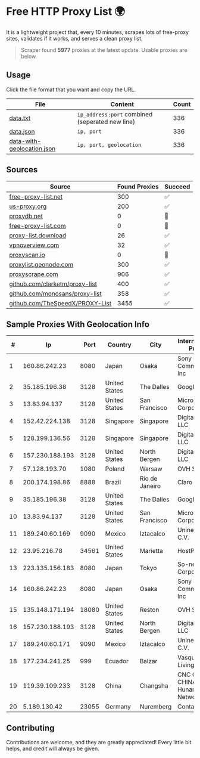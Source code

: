 
# Free HTTP Proxy List 🌍

It is a lightweight project that, every 10 minutes, scrapes lots of free-proxy sites, validates if it works, and serves a clean proxy list.


> Scraper found **5977** proxies at the latest update. Usable proxies are below.

## Usage

Click the file format that you want and copy the URL.


|File|Content|Count|
|----|-------|-----|
|[data.txt](https://raw.githubusercontent.com/themiralay/Proxy-List-World/master/data.txt)|`ip_address:port` combined (seperated new line)|336|
|[data.json](https://raw.githubusercontent.com/themiralay/Proxy-List-World/master/data.json)|`ip, port`|336|
|[data-with-geolocation.json](https://raw.githubusercontent.com/themiralay/Proxy-List-World/master/data-with-geolocation.json)|`ip, port, geolocation`|336|

## Sources

|Source|Found Proxies|Succeed|
|------|-------------|-------|
|[free-proxy-list.net](https://free-proxy-list.net)|300|✅|
|[us-proxy.org](https://www.us-proxy.org)|200|✅|
|[proxydb.net](http://proxydb.net)|0|🚫|
|[free-proxy-list.com](https://free-proxy-list.com/?page=&port=&type%5B%5D=http&type%5B%5D=https&up_time=0&search=Search)|0|🚫|
|[proxy-list.download](https://www.proxy-list.download/HTTP)|26|✅|
|[vpnoverview.com](https://vpnoverview.com/privacy/anonymous-browsing/free-proxy-servers)|32|✅|
|[proxyscan.io](https://www.proxyscan.io)|0|🚫|
|[proxylist.geonode.com](https://proxylist.geonode.com/api/proxy-list?limit=300&page=1&sort_by=lastChecked&sort_type=desc&protocols=http,https)|300|✅|
|[proxyscrape.com](https://api.proxyscrape.com/v2/?request=displayproxies&protocol=http&timeout=10000&country=all&ssl=all&anonymity=all)|906|✅|
|[github.com/clarketm/proxy-list](https://raw.githubusercontent.com/clarketm/proxy-list/master/proxy-list-raw.txt)|400|✅|
|[github.com/monosans/proxy-list](https://raw.githubusercontent.com/monosans/proxy-list/main/proxies/http.txt)|358|✅|
|[github.com/TheSpeedX/PROXY-List](https://raw.githubusercontent.com/TheSpeedX/PROXY-List/master/http.txt)|3455|✅|


## Sample Proxies With Geolocation Info

|#|Ip|Port|Country|City|Internet Service Provider|
|-|--|----|-------|----|-------------------------|
|1|160.86.242.23|8080|Japan|Osaka|Sony Network Communications Inc|
|2|35.185.196.38|3128|United States|The Dalles|Google LLC|
|3|13.83.94.137|3128|United States|San Francisco|Microsoft Corporation|
|4|152.42.224.138|3128|Singapore|Singapore|DigitalOcean, LLC|
|5|128.199.136.56|3128|Singapore|Singapore|DigitalOcean, LLC|
|6|157.230.188.193|3128|United States|North Bergen|DigitalOcean, LLC|
|7|57.128.193.70|1080|Poland|Warsaw|OVH SAS|
|8|200.174.198.86|8888|Brazil|Rio de Janeiro|Claro S.A|
|9|35.185.196.38|3128|United States|The Dalles|Google LLC|
|10|13.83.94.137|3128|United States|San Francisco|Microsoft Corporation|
|11|189.240.60.169|9090|Mexico|Iztacalco|Uninet S.A. de C.V.|
|12|23.95.216.78|34561|United States|Marietta|HostPapa|
|13|223.135.156.183|8080|Japan|Tokyo|So-net Corporation|
|14|160.86.242.23|8080|Japan|Osaka|Sony Network Communications Inc|
|15|135.148.171.194|18080|United States|Reston|OVH SAS|
|16|157.230.188.193|3128|United States|North Bergen|DigitalOcean, LLC|
|17|189.240.60.171|9090|Mexico|Iztacalco|Uninet S.A. de C.V.|
|18|177.234.241.25|999|Ecuador|Balzar|Vasquez Burgos Livington|
|19|119.39.109.233|3128|China|Changsha|CNC Group CHINA169 Hunan Province Network|
|20|5.189.130.42|23055|Germany|Nuremberg|Contabo GmbH|



## Contributing

Contributions are welcome, and they are greatly appreciated! Every
little bit helps, and credit will always be given.

